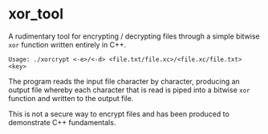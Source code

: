 # xor_tool

A rudimentary tool for encrypting / decrypting files through a simple bitwise `xor` function written entirely in C++.

`Usage: ./xorcrypt <-e>/<-d> <file.txt/file.xc>/<file.xc/file.txt> <key>`

The program reads the input file character by character, producing an output file whereby each character that is read is piped into a bitwise `xor` function and written to the output file.

This is not a secure way to encrypt files and has been produced to demonstrate C++ fundamentals.
